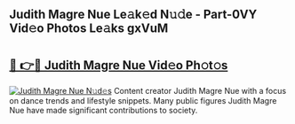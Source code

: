 ## Judith Magre Nue Le𝚊k𝚎d N𝚞𝚍e - Part-0VY Vid𝚎o Photos Le𝚊ks gxVuM

# <h2><a href="http://fb8atr.evod.top/?m=Judith+Magre+Nue">🔗 👉🔴 Judith Magre Nue Vid𝚎o Ph𝚘t𝚘s</a></h2>

[![Judith Magre Nue N𝚞d𝚎s](https://i.imgur.com/8V9OHl7.gif)](http://fb8atr.evod.top/?m=Judith+Magre+Nue)
Content creator Judith Magre Nue with a focus on dance trends and lifestyle snippets. Many public figures Judith Magre Nue have made significant contributions to society. 
